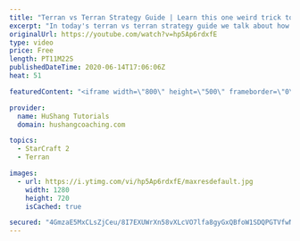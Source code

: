 ```yaml
---
title: "Terran vs Terran Strategy Guide | Learn this one weird trick to macro like a GM"
excerpt: "In today's terran vs terran strategy guide we talk about how you can continue to improve your macro into diamond and masters, where everyone is already making scv's consistently. What more could there be right? Let's take a look!  Terran vs Terran Guide | Learn this one weird trick to macro like a GM"
originalUrl: https://youtube.com/watch?v=hp5Ap6rdxfE
type: video
price: Free
length: PT11M22S
publishedDateTime: 2020-06-14T17:06:06Z
heat: 51

featuredContent: "<iframe width=\"800\" height=\"500\" frameborder=\"0\" src=\"https://www.youtube.com/embed/hp5Ap6rdxfE\" allow=\"accelerometer; autoplay; encrypted-media; gyroscope; picture-in-picture\" allowfullscreen></iframe>"

provider:
  name: HuShang Tutorials
  domain: hushangcoaching.com

topics:
  - StarCraft 2
  - Terran

images:
  - url: https://i.ytimg.com/vi/hp5Ap6rdxfE/maxresdefault.jpg
    width: 1280
    height: 720
    isCached: true

secured: "4GmzaE5MxCLsZjCeu/8I7EXUWrXn58vXLcVO7lfa8gyGxQBfoW1SDQPGTVfwNd8OcjPCul/XM1flkUVWCEOWibRwKfNogylZmOqadHNzXoKDNjITqrpPxPQUjU2tuJV1kkTvkAcgF3/avi40Qz1qE2wtng3/ZDihYl2X8K5YPLw/l+uxnUDY3eLEpv+LTNDrSk0Xmqo57c34dya0cm8x8G2zT5GQhcmimNAOxPduW3xnz7KQqXmTkR5QtWY3gt6AnA64OFbuR2YjIGhr+wd/1iWGh04ewRYTqQM738U4scbKzYaj2mxQR8w+XpZcnC+rCo1Tc9yUy6dPiT7YTfmB7tsmEXkASgfvMuePWLO7snSh2FBKCc+qhCWkhGQ3VEOTAybDM3ONRIikIAR7hRt5vAdV8i39Vo9WdO0Qe3rj0bo=;1ypow+3OMcoKCsy9FDPKXA=="
---
```


